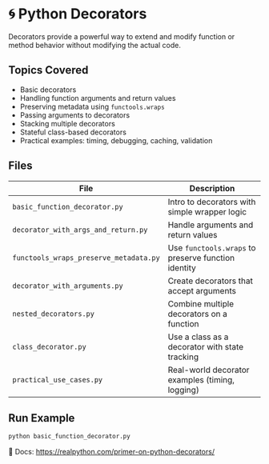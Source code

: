 # 🌀 Python Decorators

Decorators provide a powerful way to extend and modify function or method behavior without modifying the actual code.

## Topics Covered

- Basic decorators
- Handling function arguments and return values
- Preserving metadata using `functools.wraps`
- Passing arguments to decorators
- Stacking multiple decorators
- Stateful class-based decorators
- Practical examples: timing, debugging, caching, validation

## Files

| File                                   | Description                                         |
| -------------------------------------- | --------------------------------------------------- |
| `basic_function_decorator.py`          | Intro to decorators with simple wrapper logic       |
| `decorator_with_args_and_return.py`    | Handle arguments and return values                  |
| `functools_wraps_preserve_metadata.py` | Use `functools.wraps` to preserve function identity |
| `decorator_with_arguments.py`          | Create decorators that accept arguments             |
| `nested_decorators.py`                 | Combine multiple decorators on a function           |
| `class_decorator.py`                   | Use a class as a decorator with state tracking      |
| `practical_use_cases.py`               | Real-world decorator examples (timing, logging)     |

## Run Example

```bash
python basic_function_decorator.py
```

📘 Docs: https://realpython.com/primer-on-python-decorators/
